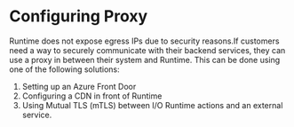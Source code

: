 # Configuring Proxy 

Runtime does not expose egress IPs due to security reasons.If customers need a way to securely communicate with their backend services, they can use a proxy in between their system and Runtime. 
This can be done using one of the following solutions: 

1. Setting up an Azure Front Door
2. Configuring a CDN in front of Runtime
3. Using Mutual TLS (mTLS) between I/O Runtime actions and an external service. 
